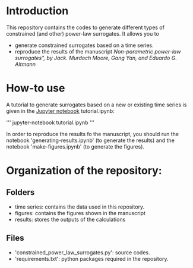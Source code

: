 # Introduction
This repository contains the codes to generate different types of constrained (and other) power-law surrogates. It allows you to

- generate constrained surrogates based on a time series.
- reproduce the results of the manuscript *Non-parametric power-law surrogates", by Jack. Murdoch Moore, Gang Yan, and Eduardo G. Altmann*


# How-to use


A tutorial to generate surrogates based on a new or existing time series is given in the [Jupyter notebook](https://jupyter.org/) tutorial.ipynb:

'''
jupyter-notebook tutorial.ipynb
'''

In order to reproduce the results fo the manuscript, you should run the notebook 'generating-results.ipynb' (to generate the results) and the notebook 'make-figures.ipynb' (to generate the figures).


# Organization of the repository:

## Folders

- time series: contains the data used in this repository.
- figures: contains the figures shown in the manuscript
- results: stores the outputs of the calculations

## Files

- 'constrained_power_law_surrogates.py': source codes.
- 'requirements.txt': python packages required in the repository.